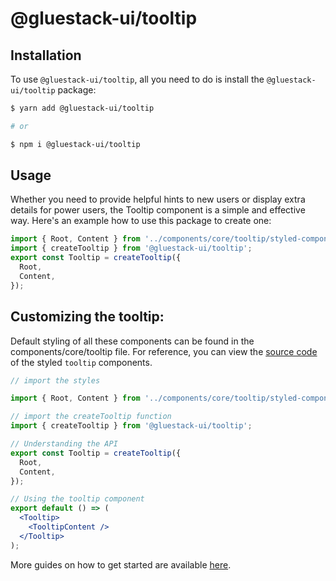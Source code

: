 # @gluestack-ui/tooltip

## Installation

To use `@gluestack-ui/tooltip`, all you need to do is install the
`@gluestack-ui/tooltip` package:

```sh
$ yarn add @gluestack-ui/tooltip

# or

$ npm i @gluestack-ui/tooltip
```

## Usage

Whether you need to provide helpful hints to new users or display extra details for power users, the Tooltip component is a simple and effective way. Here's an example how to use this package to create one:

```jsx
import { Root, Content } from '../components/core/tooltip/styled-components';
import { createTooltip } from '@gluestack-ui/tooltip';
export const Tooltip = createTooltip({
  Root,
  Content,
});
```

## Customizing the tooltip:

Default styling of all these components can be found in the components/core/tooltip file. For reference, you can view the [source code](https://github.com/gluestack/gluestack-ui/blob/development/example/storybook/src/ui-components/Tooltip/index.tsx) of the styled `tooltip` components.

```jsx
// import the styles

import { Root, Content } from '../components/core/tooltip/styled-components';

// import the createTooltip function
import { createTooltip } from '@gluestack-ui/tooltip';

// Understanding the API
export const Tooltip = createTooltip({
  Root,
  Content,
});

// Using the tooltip component
export default () => (
  <Tooltip>
    <TooltipContent />
  </Tooltip>
);
```

More guides on how to get started are available
[here](https://ui.gluestack.io/docs/components/overlay/tooltip).
